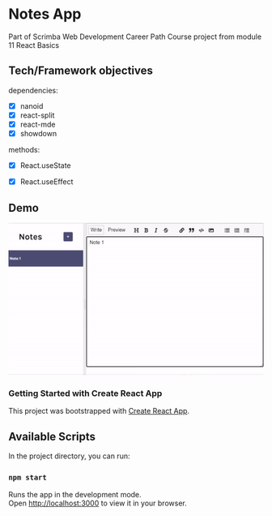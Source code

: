 # Notes App 

Part of Scrimba Web Development Career Path Course project from module 11 React Basics

## Tech/Framework objectives

dependencies:

- [x] nanoid
- [x] react-split
- [x] react-mde
- [x] showdown

methods:
- [x] React.useState
- [x] React.useEffect


## Demo

![demo](notes-appdemo.gif)

### Getting Started with Create React App

This project was bootstrapped with [Create React App](https://github.com/facebook/create-react-app).

## Available Scripts

In the project directory, you can run:

### `npm start`

Runs the app in the development mode.\
Open [http://localhost:3000](http://localhost:3000) to view it in your browser.
